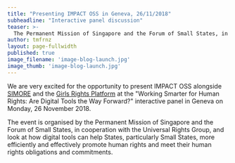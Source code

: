 ```yaml
---
title: "Presenting IMPACT OSS in Geneva, 26/11/2018"
subheadline: "Interactive panel discussion"
teaser: >-
  The Permanent Mission of Singapore and the Forum of Small States, in cooperation with the Universal Rights Group have invited us to give a demonstration of IMPACT OSS at the "Working Smarter for Human Rights: Are Digital Tools the Way Forward?" interactive panel
author: tmfrnz
layout: page-fullwidth
published: true
image_filename: 'image-blog-launch.jpg'
image_thumb: 'image-blog-launch.jpg'
---
```


We are very excited for the opportunity to present IMPACT OSS alongside [SIMORE](http://www.mre.gov.py/simoreplus) and the [Girls Rights Platform](https://www.girlsrightsplatform.org/) at the "Working Smarter for Human Rights: Are Digital Tools the Way Forward?" interactive panel in Geneva on Monday, 26 November 2018.

The event is organised by the Permanent Mission of Singapore and the Forum of Small States, in cooperation with the Universal Rights Group, and look at how digital tools can help States, particularly Small States, more efficiently and effectively promote human rights and meet their human rights obligations and commitments.
